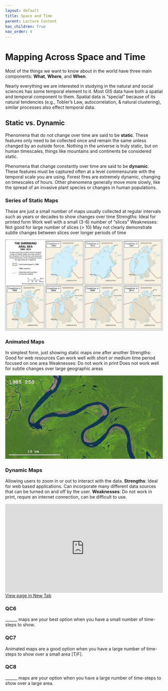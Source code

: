 ```yaml
---
layout: default
title: Space and Time
parent: Lecture Content
has_children: True
nav_order: 4
---
```


# Mapping Across Space **and** Time

Most of the things we want to know about in the world have three main components: **What**, **Where**, and **When**.

Nearly everything we are interested in studying in the natural and social sciences has some temporal element to it.  Most GIS data have both a spatial and temporal component to them.  Spatial data is “special” because of its natural tendencies (e.g., Tobler’s Law, autocorrelation, & natural clustering), similar processes also effect temporal data.

## Static vs. Dynamic

Phenomena that do not change over time are said to be **static**.  These features only need to be collected once and remain the same unless changed by an outside force.  Nothing in the universe is truly static, but on human timescales, things like mountains and continents be considered static.

Phenomena that change constantly over time are said to be **dynamic**.  These features must be captured often at a level commensurate with the temporal scale you are using.  Forest fires are extremely dynamic, changing on timescales of hours.  Other phenomena generally move more slowly, like the spread of an invasive plant species or changes in human populations.


### Series of Static Maps

These are just a small number of maps usually collected at regular intervals such as years or decades to show changes over time
Strengths:
Ideal for printed form
Work well with a small (3-6) number of “slices”
Weaknesses:
Not good for large number of slices (> 10)
May not clearly demonstrate subtle changes between slices over longer periods of time

<img src='content/images/static.jpg'>

### Animated Maps

In simplest form, just showing static maps one after another
Strengths:
Good for web resources
Can work well with short or medium time period focused on one area
Weaknesses:
Do not work in print
Does not work well for subtle changes over large geographic areas


<img src='content/images/Animated.gif'>

### Dynamic Maps

Allowing users to zoom in or out to interact with the data.  **Strengths**: Ideal for web based applications.  Can incorporate many different data sources that can be turned on and off by the user.  **Weaknesses**: Do not work in print, requre an internet connection, can be difficult to use.

<div style="overflow: hidden;
  padding-top: 56.25%;
  position: relative">
  <iframe src="https://mappingpoliceviolence.org/" title="Processes" scrolling="no" frameborder="0"
    style="border: 0;
   height: 100%;
   left: 0;
   position: absolute;
   top: 0;
   width: 100%;">
   <p>Your browser does not support iframes.</p>
 </iframe>
</div>
<a href="https://mappingpoliceviolence.org/" target="_blank">View page in New Tab</a>



### QC6

______ maps are your best option when you have a small number of time-steps to show.


### QC7

Animated maps are a good option when you have a large number of time-steps to show over a small area [T/F].

### QC8

______ maps are your option when you have a large number of time-steps to show over a large area.